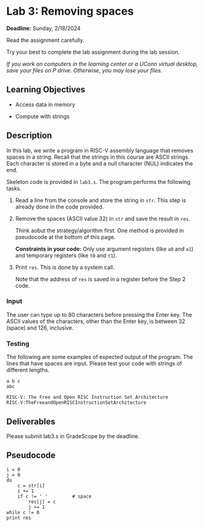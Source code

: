 # Lab 3: Removing spaces

**Deadline:** Sunday, 2/18/2024

Read the assignment carefully. 

Try your best to complete the lab assignment during the lab session.

*If you work on computers in the learning center or a UConn virtual desktop, 
save your files on P drive. Otherwise, you may lose your files.*

## Learning Objectives

* Access data in memory

* Compute with strings

## Description

In this lab, we write a program in RISC-V assembly language that removes spaces
in a string. Recall that the strings in this course are ASCII strings.  Each
character is stored in a byte and a null character (NUL) indicates the end. 

Skeleton code is provided in `lab3.s`. The program performs the following
tasks. 

1.  Read a line from the console and store the string in `str`. This step is
    already done in the code provided.
    
2.  Remove the spaces (ASCII value 32) in `str` and save the result in `res`.

    Think aobut the strategy/algorithm first. One method is provided in
    pseudocode at the bottom of this page.

    **Constraints in your code:** Only use argument registers (like `a0` and `a1`)
    and temporary registers (like `t0` and `t1`). 

3.  Print `res`. This is done by a system call.

    Note that the address of `res` is saved in a register before the Step 2
    code.


### Input 

The user can type up to 80 characters before pressing the Enter key. The ASCII
values of the characters, other than the Enter key, is between 32 (space)
and 126, inclusive.

### Testing

The following are some examples of expected output of the program. The lines
that have spaces are input. Please test your code with strings of different
lengths. 

```
a b c
abc

RISC-V: The Free and Open RISC Instruction Set Architecture
RISC-V:TheFreeandOpenRISCInstructionSetArchitecture
```

## Deliverables

Please submit lab3.s in GradeScope by the deadline.

## Pseudocode

```
i = 0
j = 0
do
    c = str[i]
    i += 1
    if c != ' '         # space
        res[j] = c
        j += 1
while c != 0
print res
```
